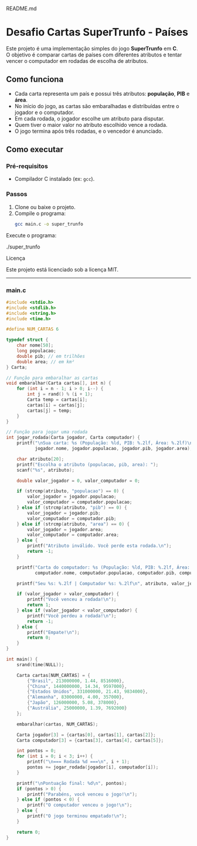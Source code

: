 README.md
# Desafio Cartas SuperTrunfo - Países

Este projeto é uma implementação simples do jogo **SuperTrunfo** em **C**.  
O objetivo é comparar cartas de países com diferentes atributos e tentar vencer o computador em rodadas de escolha de atributos.

## Como funciona

- Cada carta representa um país e possui três atributos: **população**, **PIB** e **área**.
- No início do jogo, as cartas são embaralhadas e distribuídas entre o jogador e o computador.
- Em cada rodada, o jogador escolhe um atributo para disputar.
- Quem tiver o maior valor no atributo escolhido vence a rodada.
- O jogo termina após três rodadas, e o vencedor é anunciado.

## Como executar

### Pré-requisitos
- Compilador C instalado (ex: `gcc`).

### Passos
1. Clone ou baixe o projeto.
2. Compile o programa:
   ```bash
   gcc main.c -o super_trunfo


Execute o programa:

./super_trunfo

Licença

Este projeto está licenciado sob a licença MIT.


---

### main.c

```c
#include <stdio.h>
#include <stdlib.h>
#include <string.h>
#include <time.h>

#define NUM_CARTAS 6

typedef struct {
    char nome[50];
    long populacao;
    double pib; // em trilhões
    double area; // em km²
} Carta;

// Função para embaralhar as cartas
void embaralhar(Carta cartas[], int n) {
    for (int i = n - 1; i > 0; i--) {
        int j = rand() % (i + 1);
        Carta temp = cartas[i];
        cartas[i] = cartas[j];
        cartas[j] = temp;
    }
}

// Função para jogar uma rodada
int jogar_rodada(Carta jogador, Carta computador) {
    printf("\nSua carta: %s (População: %ld, PIB: %.2lf, Área: %.2lf)\n",
           jogador.nome, jogador.populacao, jogador.pib, jogador.area);

    char atributo[20];
    printf("Escolha o atributo (populacao, pib, area): ");
    scanf("%s", atributo);

    double valor_jogador = 0, valor_computador = 0;

    if (strcmp(atributo, "populacao") == 0) {
        valor_jogador = jogador.populacao;
        valor_computador = computador.populacao;
    } else if (strcmp(atributo, "pib") == 0) {
        valor_jogador = jogador.pib;
        valor_computador = computador.pib;
    } else if (strcmp(atributo, "area") == 0) {
        valor_jogador = jogador.area;
        valor_computador = computador.area;
    } else {
        printf("Atributo inválido. Você perde esta rodada.\n");
        return -1;
    }

    printf("Carta do computador: %s (População: %ld, PIB: %.2lf, Área: %.2lf)\n",
           computador.nome, computador.populacao, computador.pib, computador.area);

    printf("Seu %s: %.2lf | Computador %s: %.2lf\n", atributo, valor_jogador, atributo, valor_computador);

    if (valor_jogador > valor_computador) {
        printf("Você venceu a rodada!\n");
        return 1;
    } else if (valor_jogador < valor_computador) {
        printf("Você perdeu a rodada!\n");
        return -1;
    } else {
        printf("Empate!\n");
        return 0;
    }
}

int main() {
    srand(time(NULL));

    Carta cartas[NUM_CARTAS] = {
        {"Brasil", 213000000, 1.44, 8516000},
        {"China", 1440000000, 14.34, 9597000},
        {"Estados Unidos", 331000000, 21.43, 9834000},
        {"Alemanha", 83000000, 4.00, 357000},
        {"Japão", 126000000, 5.08, 378000},
        {"Austrália", 25000000, 1.39, 7692000}
    };

    embaralhar(cartas, NUM_CARTAS);

    Carta jogador[3] = {cartas[0], cartas[1], cartas[2]};
    Carta computador[3] = {cartas[3], cartas[4], cartas[5]};

    int pontos = 0;
    for (int i = 0; i < 3; i++) {
        printf("\n=== Rodada %d ===\n", i + 1);
        pontos += jogar_rodada(jogador[i], computador[i]);
    }

    printf("\nPontuação final: %d\n", pontos);
    if (pontos > 0) {
        printf("Parabéns, você venceu o jogo!\n");
    } else if (pontos < 0) {
        printf("O computador venceu o jogo!\n");
    } else {
        printf("O jogo terminou empatado!\n");
    }

    return 0;
}






















































        
